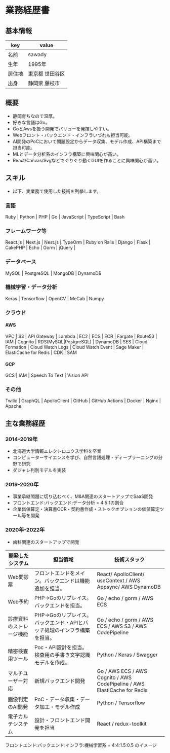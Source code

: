 # 業務経歴書

## 基本情報

|key|value|
|----|----|
|名前|sawady|
|生年|1995年|
|居住地|東京都 世田谷区|
|出身|静岡県 藤枝市|

## 概要

- 静岡育ちなので温厚。
- 好きな言語はGo。
- GoとAwsを扱う開発でバリューを発揮しやすい。
- Webフロント・バックエンド・インフラいづれも担当可能。
- AI開発のPoCにおいて問題設定からデータ収集、モデル作成、API構築まで担当可能。
- MLとデータ分析系のインフラ構築に興味関心が高い。
- React/Canvas/Svgなどでぐりぐり動くGUIを作ることに興味関心が高い。

## スキル
- 以下、実業務で使用した技術を列挙します。

### 言語
Ruby | Python | PHP | Go | JavaScript | TypeScript | Bash

### フレームワーク等
React.js | Next.js | Nest.js | TypeOrm | Ruby on Rails | Django | Flask | CakePHP | Echo | Gorm | jQuery | 

### データベース
MySQL | PostgreSQL | MongoDB | DynamoDB

### 機械学習・データ分析
Keras | Tensorflow | OpenCV | MeCab | Numpy


### クラウド

#### AWS
VPC | S3 | API Gateway | Lambda | EC2 | ECS | ECR | Fargate | Route53 | IAM | Cognito | RDS(MySQL|PostgreSQL) | DynamoDB | SES | Cloud Formation | Cloud Watch Logs | Cloud Watch Event | Sage Maker | ElastiCache for Redis | CDK | SAM 

#### GCP
GCS | IAM | Speech To Text | Vision API

### その他
Twilio | GraphQL | ApolloClient | GitHub | GitHub Actions | Docker | Nginx | Apache 

## 主な業務経歴

### 2014-2019年
- 北海道大学情報エレクトロニクス学科を卒業
- コンピューターサイエンスを学び、自然言語処理・ディープラーニングの分野で研究
- ダジャレ判別モデルを実装

### 2019-2020年
- 事業承継問題に切り込むべく、M&A関連のスタートアップでSaaS開発
- フロントエンド:バックエンド:データ分析 = 4:5:1の割合
- 企業価値算定・決算書OCR・契約書作成・ストックオプションの価値算定ツール等を開発

### 2020年-2022年
- 歯科関連のスタートアップで開発

|開発したシステム|担当領域|技術スタック|
|------------|-------|---------|
| Web問診票 | フロントエンドをメイン。バックエンドは機能追加を担当。| React/ ApolloClient/ useContext / AWS Appsync/ AWS DynamoDB |
| Web予約 | PHP→Goのリプレイス。バックエンドを担当。| Go / echo / gorm / AWS ECS |
| 診療資料のストレージ機能 | PHP→Goのリプレイス。バックエンド・APIとバッチ処理のインフラ構築を担当。 | Go / echo / gorm / AWS ECS / AWS S3 / AWS CodePipeline |
| 精密検査用ツール | Poc・API設計を担当。検査用の手書き文字認識モデルを作成。 | Python / Keras / Swagger |
| マルチユーザー対応 | 新規バックエンド開発 | Go / AWS ECS / AWS Cognito / AWS CodePipeline / AWS ElastiCache for Redis |
| 画像判定のAI開発 | PoC・データ収集・データ加工・モデル作成 | Python / Tensorflow |
| 電子カルテシステム | 設計・フロントエンド開発を担当 | React / redux-toolkit |

フロントエンド:バックエンド:インフラ:機械学習系 = 4:4:1.5:0.5
のイメージ
